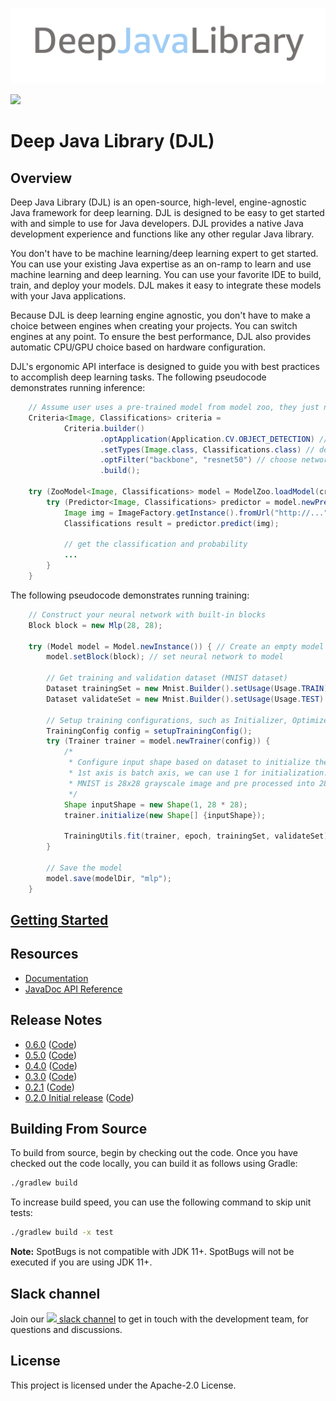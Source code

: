 
![DeepJavaLibrary](website/img/deepjavalibrary.png?raw=true "Deep Java Library")

![](https://github.com/awslabs/djl/workflows/nightly%20build/badge.svg)

# Deep Java Library (DJL)

## Overview

Deep Java Library (DJL) is an open-source, high-level, engine-agnostic Java framework for deep learning. DJL is designed to be easy to get started with and simple to
use for Java developers. DJL provides a native Java development experience and functions like any other regular Java library.

You don't have to be machine learning/deep learning expert to get started. You can use your existing Java expertise as an on-ramp to learn and use machine learning and deep learning. You can
use your favorite IDE to build, train, and deploy your models. DJL makes it easy to integrate these models with your
Java applications.

Because DJL is deep learning engine agnostic, you don't have to make a choice
between engines when creating your projects. You can switch engines at any
point. To ensure the best performance, DJL also provides automatic CPU/GPU choice based on hardware configuration.

DJL's ergonomic API interface is designed to guide you with best practices to accomplish
deep learning tasks.
The following pseudocode demonstrates running inference:

```java
    // Assume user uses a pre-trained model from model zoo, they just need to load it
    Criteria<Image, Classifications> criteria =
            Criteria.builder()
                    .optApplication(Application.CV.OBJECT_DETECTION) // find object dection model
                    .setTypes(Image.class, Classifications.class) // define input and output
                    .optFilter("backbone", "resnet50") // choose network architecture
                    .build();

    try (ZooModel<Image, Classifications> model = ModelZoo.loadModel(criteria)) {
        try (Predictor<Image, Classifications> predictor = model.newPredictor()) {
            Image img = ImageFactory.getInstance().fromUrl("http://..."); // read image
            Classifications result = predictor.predict(img);

            // get the classification and probability
            ...
        }
    }
```

The following pseudocode demonstrates running training:

```java
    // Construct your neural network with built-in blocks
    Block block = new Mlp(28, 28);

    try (Model model = Model.newInstance()) { // Create an empty model
        model.setBlock(block); // set neural network to model

        // Get training and validation dataset (MNIST dataset)
        Dataset trainingSet = new Mnist.Builder().setUsage(Usage.TRAIN) ... .build();
        Dataset validateSet = new Mnist.Builder().setUsage(Usage.TEST) ... .build();

        // Setup training configurations, such as Initializer, Optimizer, Loss ...
        TrainingConfig config = setupTrainingConfig();
        try (Trainer trainer = model.newTrainer(config)) {
            /*
             * Configure input shape based on dataset to initialize the trainer.
             * 1st axis is batch axis, we can use 1 for initialization.
             * MNIST is 28x28 grayscale image and pre processed into 28 * 28 NDArray.
             */
            Shape inputShape = new Shape(1, 28 * 28);
            trainer.initialize(new Shape[] {inputShape});

            TrainingUtils.fit(trainer, epoch, trainingSet, validateSet);
        }

        // Save the model
        model.save(modelDir, "mlp");
    }
```

## [Getting Started](docs/quick_start.md)

## Resources

- [Documentation](docs/README.md#documentation)
- [JavaDoc API Reference](https://javadoc.djl.ai/)

## Release Notes

* [0.6.0](https://github.com/awslabs/djl/releases/tag/v0.6.0) ([Code](https://github.com/awslabs/djl/tree/v0.6.0))
* [0.5.0](https://github.com/awslabs/djl/releases/tag/v0.5.0) ([Code](https://github.com/awslabs/djl/tree/v0.5.0))
* [0.4.0](https://github.com/awslabs/djl/releases/tag/v0.4.0) ([Code](https://github.com/awslabs/djl/tree/v0.4.0))
* [0.3.0](https://github.com/awslabs/djl/releases/tag/v0.3.0) ([Code](https://github.com/awslabs/djl/tree/v0.3.0))
* [0.2.1](https://github.com/awslabs/djl/releases/tag/v0.2.1) ([Code](https://github.com/awslabs/djl/tree/v0.2.1))
* [0.2.0 Initial release](https://github.com/awslabs/djl/releases/tag/v0.2.0) ([Code](https://github.com/awslabs/djl/tree/v0.2.0))

## Building From Source

To build from source, begin by checking out the code.
Once you have checked out the code locally, you can build it as follows using Gradle:

```sh
./gradlew build
```

To increase build speed, you can use the following command to skip unit tests:
```sh
./gradlew build -x test
```

**Note:** SpotBugs is not compatible with JDK 11+. SpotBugs will not be executed if you are using JDK 11+.

## Slack channel

Join our [<img src='https://cdn3.iconfinder.com/data/icons/social-media-2169/24/social_media_social_media_logo_slack-512.png' width='20px' /> slack channel](https://join.slack.com/t/deepjavalibrary/shared_invite/zt-ar91gjkz-qbXhr1l~LFGEIEeGBibT7w) to get in touch with the development team, for questions and discussions.

## License

This project is licensed under the Apache-2.0 License.
